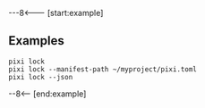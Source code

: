 ---8<--- [start:example]

## Examples

```shell
pixi lock
pixi lock --manifest-path ~/myproject/pixi.toml
pixi lock --json
```

--8<-- [end:example]
